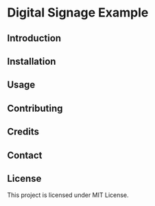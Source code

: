# Digital Signage Example

## Introduction

## Installation

## Usage

## Contributing

## Credits

## Contact

## License

This project is licensed under MIT License.
